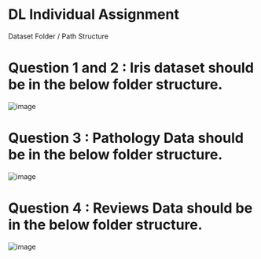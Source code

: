 # DL Individual Assignment

Dataset Folder / Path Structure

# Question 1 and 2 : Iris dataset should be in the below folder structure.

![image](https://user-images.githubusercontent.com/106474224/206449380-8262f18e-8416-4d5f-8950-5ebdd22ab19f.png)

# Question 3 : Pathology Data should be in the below folder structure.

![image](https://user-images.githubusercontent.com/106474224/206452953-afe7cbdf-9bcb-4d59-9f6d-8e8a943c201a.png)

# Question 4 : Reviews Data should be in the below folder structure.

![image](https://user-images.githubusercontent.com/106474224/206450459-fa0061cb-a57e-48b7-a34d-782419926bd5.png)


